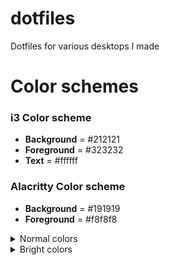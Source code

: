 # dotfiles
Dotfiles for various desktops I made

# Color schemes
### i3 Color scheme
- **Background** = #212121
- **Foreground** = #323232
- **Text**       = #ffffff

### Alacritty Color scheme
- **Background** = #191919
- **Foreground** = #f8f8f8
<details>
    <summary>Normal colors</summary>
	
```yml
normal:
    black:   '0x171717'
    red:     '0xd81765'
    green:   '0x97d01a'
    yellow:  '0xffa800'
    blue:    '0x16b1fb'
    magenta: '0xff2491'
    cyan:    '0x0fdcb6'
    white:   '0xebebeb'
```
</details>

<details>
    <summary>Bright colors</summary>

```yml
bright:
    black:   '0x38252c'
    red:     '0xff0000'
    green:   '0x76b639'
    yellow:  '0xe1a126'
    blue:    '0x289cd5'
    magenta: '0xff2491'
    cyan:    '0x0a9b81'
    white:   '0xf8f8f8'
```
</details>

